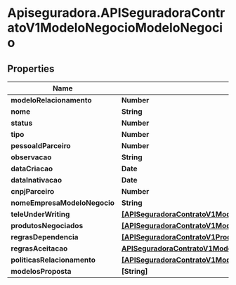 # Apiseguradora.APISeguradoraContratoV1ModeloNegocioModeloNegocio

## Properties
Name | Type | Description | Notes
------------ | ------------- | ------------- | -------------
**modeloRelacionamento** | **Number** |  | [optional] 
**nome** | **String** |  | [optional] 
**status** | **Number** |  | [optional] 
**tipo** | **Number** |  | [optional] 
**pessoaIdParceiro** | **Number** |  | [optional] 
**observacao** | **String** |  | [optional] 
**dataCriacao** | **Date** |  | [optional] 
**dataInativacao** | **Date** |  | [optional] 
**cnpjParceiro** | **Number** |  | [optional] 
**nomeEmpresaModeloNegocio** | **String** |  | [optional] 
**teleUnderWriting** | [**[APISeguradoraContratoV1ModeloNegocioTeleUnderWriting]**](APISeguradoraContratoV1ModeloNegocioTeleUnderWriting.md) |  | [optional] 
**produtosNegociados** | [**[APISeguradoraContratoV1ModeloNegocioProdutoNegociado]**](APISeguradoraContratoV1ModeloNegocioProdutoNegociado.md) |  | [optional] 
**regrasDependencia** | [**[APISeguradoraContratoV1ProdutoDependenciaProduto]**](APISeguradoraContratoV1ProdutoDependenciaProduto.md) |  | [optional] 
**regrasAceitacao** | [**APISeguradoraContratoV1ModeloNegocioPoliticaDeAceitacao**](APISeguradoraContratoV1ModeloNegocioPoliticaDeAceitacao.md) |  | [optional] 
**politicasRelacionamento** | [**[APISeguradoraContratoV1ModeloNegocioPoliticaRelacionamento]**](APISeguradoraContratoV1ModeloNegocioPoliticaRelacionamento.md) |  | [optional] 
**modelosProposta** | **[String]** |  | [optional] 


